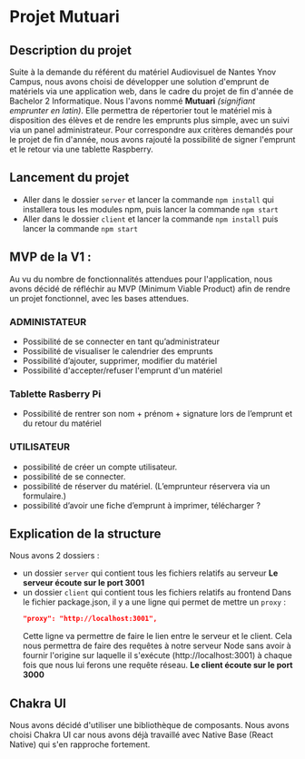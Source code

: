 # Projet Mutuari

## Description du projet

Suite à la demande du référent du matériel Audiovisuel de Nantes Ynov Campus, nous avons choisi de développer une solution d'emprunt de matériels via une application web, dans le cadre du projet de fin d'année de Bachelor 2 Informatique. Nous l'avons nommé **Mutuari** _(signifiant emprunter en latin)_. Elle permettra de répertorier tout le matériel mis à disposition des élèves et de rendre les emprunts plus simple, avec un suivi via un panel administrateur.
Pour correspondre aux critères demandés pour le projet de fin d'année, nous avons rajouté la possibilité de signer l'emprunt et le retour via une tablette Raspberry.

## Lancement du projet

- Aller dans le dossier `server` et lancer la commande `npm install` qui installera tous les modules npm, puis lancer la commande `npm start`
- Aller dans le dossier `client` et lancer la commande `npm install` puis lancer la commande `npm start`

## MVP de la V1 :

Au vu du nombre de fonctionnalités attendues pour l'application, nous avons décidé de réfléchir au MVP (Minimum Viable Product) afin de rendre un projet fonctionnel, avec les bases attendues.

### ADMINISTATEUR

- Possibilité de se connecter en tant qu’administrateur
- Possibilité de visualiser le calendrier des emprunts
- Possibilité d’ajouter, supprimer, modifier du matériel
- Possibilité d'accepter/refuser l'emprunt d'un matériel

### Tablette Rasberry Pi

- Possibilité de rentrer son nom + prénom + signature lors de l’emprunt et du retour du matériel

### UTILISATEUR

- possibilité de créer un compte utilisateur.
- possibilité de se connecter.
- possibilité de réserver du matériel. (L’emprunteur réservera via un formulaire.)
- possibilité d’avoir une fiche d’emprunt à imprimer, télécharger ?

## Explication de la structure

Nous avons 2 dossiers :

- un dossier `server` qui contient tous les fichiers relatifs au serveur
  **Le serveur écoute sur le port 3001**
- un dossier `client` qui contient tous les fichiers relatifs au frontend
  Dans le fichier package.json, il y a une ligne qui permet de mettre un `proxy` :
  ```json
  "proxy": "http://localhost:3001",
  ```
  Cette ligne va permettre de faire le lien entre le serveur et le client.
  Cela nous permettra de faire des requêtes à notre serveur Node sans avoir à fournir l'origine sur laquelle il s'exécute (http://localhost:3001) à chaque fois que nous lui ferons une requête réseau.
  **Le client écoute sur le port 3000**

## Chakra UI

Nous avons décidé d'utiliser une bibliothèque de composants. Nous avons choisi Chakra UI car nous avons déjà travaillé avec Native Base (React Native) qui s'en rapproche fortement.
